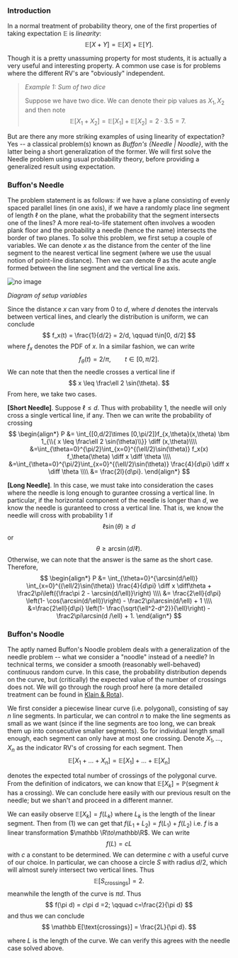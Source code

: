 ### Introduction
In a normal treatment of probability theory, one of the first properties of taking expectation $\mathbb E$ is *linearity*: 
$$
\mathbb E[X + Y] = \mathbb E[X] + \mathbb E[Y].
$$

Though it is a pretty unassuming property for most students, it is actually a very useful and interesting property. A common use case is for problems where the different RV's are "obviously" independent.
> *Example 1: Sum of two dice*
>
> Suppose we have two dice. We can denote their pip values as $X_1,X_2$ and then note 
> $$\mathbb E[X_1+X_2] = \mathbb E[X_1] + \mathbb E[X_2] = 2\cdot 3.5 = 7. $$

But are there any more striking examples of using linearity of expectation? Yes -- a classical problem(s) known as *Buffon's {Needle | Noodle}*, with the latter being a short generalization of the former. We will first solve the Needle problem using usual probability theory, before providing a generalized result using expectation.

### Buffon's Needle
The problem statement is as follows: if we have a plane consisting of evenly spaced parallel lines (in one axis), if we have a randomly place line segment of length $\ell$ on the plane, what the probability that the segment intersects one of the lines? A more real-to-life statement often involves a wooden plank floor and the probability a needle (hence the name) intersects the border of two planes. To solve this problem, we first setup a couple of variables. We can denote $x$ as the distance from the center of the line segment to the nearest vertical line segment (where we use the usual notion of point-line distance). Then we can denote $\theta$ as the acute angle formed between the line segment and the vertical line axis.

![no image](/images/buffonsf1.png "Title")

*Diagram of setup variables*

Since the distance $x$ can vary from $0$ to $d$, where $d$ denotes the intervals between vertical lines, and clearly the distribution is uniform, we can conclude 
$$
f_x(t) = \frac{1}{d/2} = 2/d, \qquad t\in[0, d/2]
$$
where $f_x$ denotes the PDF of $x$. In a similar fashion, we can write 
$$
f_{\theta}(t) = 2/\pi, \qquad t\in[0, \pi/2].
$$
We can note that then the needle crosses a vertical line if 
$$
x \leq \frac\ell 2 \sin(\theta). 
$$
From here, we take two cases.

**[Short Needle]**. Suppose $\ell \leq d$. Thus with probability 1, the needle will only cross a single vertical line, if any. Then we can write the probability of crossing 
$$
\begin{align*}
P &= \int_{[0,d/2]\times [0,\pi/2]}f_{x,\theta}(x,\theta) \bm 1_{\\{ x \leq \frac\ell 2 \sin(\theta)\\}} \diff (x,\theta)\\\\
  &=\int_{\theta=0}^{\pi/2}\int_{x=0}^{(\ell/2)\sin(\theta)} f_x(x) f_\theta(\theta) \diff x \diff \theta \\\\
  &=\int_{\theta=0}^{\pi/2}\int_{x=0}^{(\ell/2)\sin(\theta)} \frac{4}{d\pi} \diff x \diff \theta \\\\
  &= \frac{2l}{d\pi}.
\end{align*}
$$

**[Long Needle]**. In this case, we must take into consideration the cases where the needle is long enough to gurantee crossing a vertical line. In particular, if the horizontal component of the needle is longer than $d$, we know the needle is guranteed to cross a vertical line. That is, we know the needle will cross with probability 1 if 
$$
\ell \sin(\theta) \geq d
$$
or 
$$
\theta \geq \arcsin(d/\ell).
$$
Otherwise, we can note that the answer is the same as the short case. Therefore, 
$$
\begin{align*}
P &= \int_{\theta=0}^{\arcsin(d/\ell)} \int_{x=0}^{(\ell/2)\sin(\theta)} \frac{4}{d\pi} \diff x \diff\theta + \frac2\pi\left({\frac\pi 2 - \arcsin(d/\ell)}\right) \\\\
  &= \frac{2\ell}{d\pi} \left(1- \cos(\arcsin(d/\ell))\right) - \frac2\pi\arcsin(d/\ell) + 1 \\\\
  &=\frac{2\ell}{d\pi} \left(1- \frac{\sqrt{\ell^2-d^2}}{\ell}\right) - \frac2\pi\arcsin(d /\ell) + 1.
\end{align*}
$$

### Buffon's Noodle
The aptly named Buffon's Noodle problem deals with a generalization of the needle problem -- what we consider a "noodle" instead of a needle? In technical terms, we consider a smooth (reasonably well-behaved) continuous random curve. In this case, the probability distribution depends on the curve, but (critically) the expected value of the number of crossings does not. We will go through the rough proof here (a more detailed treatment can be found in [Klain & Rota](https://www.google.com/books/edition/Introduction_to_Geometric_Probability/Q1ytkNM6BtAC?hl=en)).

We first consider a piecewise linear curve (i.e. polygonal), consisting of say $n$ line segments. In particular, we can control $n$ to make the line segments as small as we want (since if the line segments are too long, we can break them up into consecutive smaller segments). So for individual length small enough, each segment can only have at most one crossing. Denote $X_1,\dots,X_n$ as the indicator RV's of crossing for each segment. Then 
$$
\mathbb E[X_1+\dots + X_n] = \mathbb E[X_1] + \dots + \mathbb E[X_n] \tag{1}
$$

denotes the expected total number of crossings of the polygonal curve. From the definition of indicators, we can know that $\mathbb E[X_k] = \mathbb P ({\text{segment $k$ has a crossing})}$. We can conclude here easily with our previous result on the needle; but we shan't and proceed in a different manner.

We can easily observe $\mathbb E[X_k] = f(L_k)$ where $L_k$ is the length of the linear segment. Then from (1) we can get that $f(L_1 + L_2) = f(L_1) + f(L_2)$ i.e. $f$ is a linear transformation $\mathbb \R\to\mathbb\R$. We can write 
$$
f(L) = c L
$$
with $c$ a constant to be determined. We can determine $c$ with a useful curve of our choice. In particular, we can choose a circle $S$ with radius $d/2$, which will almost surely intersect two vertical lines. Thus 
$$
\mathbb E[S_{\text{crossings}}] = 2.
$$
meanwhile the length of the curve is $\pi d$. Thus $$
f(\pi d) = c\pi d =2; \qquad c=\frac{2}{\pi d}
$$
and thus we can conclude $$
\mathbb E[\text{crossings}] = \frac{2L}{\pi d}.
$$

where $L$ is the length of the curve. We can verify this agrees with the needle case solved above.

